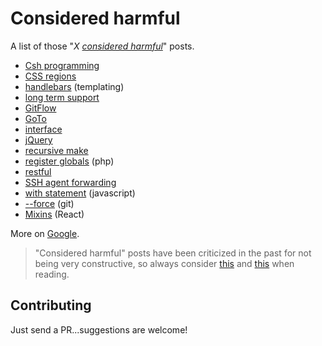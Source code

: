 # Considered harmful

A list of those "*X [considered harmful](https://en.wikipedia.org/wiki/Considered_harmful)*" posts.

* [Csh programming](http://www-uxsup.csx.cam.ac.uk/misc/csh.html)
* [CSS regions](http://alistapart.com/blog/post/css-regions-considered-harmful)
* [handlebars](https://bryce.fisher-fleig.org/blog/handlebars-considered-harmful/) (templating)
* [long term support](http://www.tedunangst.com/flak/post/long-term-support-considered-harmful)
* [GitFlow](http://endoflineblog.com/gitflow-considered-harmful)
* [GoTo](https://www.cs.utexas.edu/users/EWD/ewd02xx/EWD215.PDF)
* [interface](http://blog.cleancoder.com/uncle-bob/2015/01/08/InterfaceConsideredHarmful.html)
* [jQuery](http://lea.verou.me/2015/04/jquery-considered-harmful/)
* [recursive make](http://aegis.sourceforge.net/auug97.pdf)
* [register globals](http://programmers.stackexchange.com/a/2345) (php)
* [restful](https://dzone.com/articles/restful-considered-harmful)
* [SSH agent forwarding](https://heipei.github.io/2015/02/26/SSH-Agent-Forwarding-considered-harmful/)
* [with statement](http://yuiblog.com/blog/2006/04/11/with-statement-considered-harmful/) (javascript)
* [--force](https://developer.atlassian.com/blog/2015/04/force-with-lease/) (git)
* [Mixins](https://facebook.github.io/react/blog/2016/07/13/mixins-considered-harmful.html) (React)

More on [Google](https://www.google.ae/search?safe=off&q=%22considered+harmful%22&gws_rd=cr,ssl&ei=bqWnVfeiK8yvU4GBtLAL).

> "Considered harmful" posts have been criticized in the past
> for not being very constructive, so always consider [this](http://meyerweb.com/eric/comment/chech.html) and
> [this](http://blog.codinghorror.com/id-consider-that-harmful-too/)
> when reading.

## Contributing

Just send a PR...suggestions are welcome!
